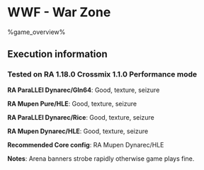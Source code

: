 # WWF - War Zone 

%game_overview%

## Execution information

### Tested on RA 1.18.0 Crossmix 1.1.0 Performance mode

**RA ParaLLEl Dynarec/Gln64**: Good, texture, seizure

**RA Mupen Pure/HLE**: Good, texture, seizure

**RA ParaLLEl Dynarec/Rice**: Good, texture, seizure

**RA Mupen Dynarec/HLE**: Good, texture, seizure

**Recommended Core config**: RA Mupen Dynarec/HLE

**Notes**: Arena banners strobe rapidly otherwise game plays fine.